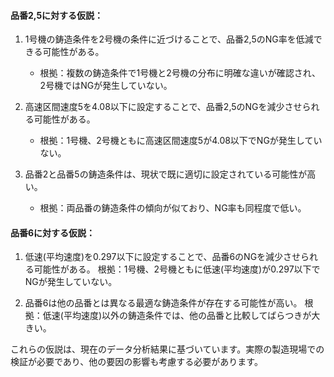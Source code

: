 #### 品番2,5に対する仮説：

1. 1号機の鋳造条件を2号機の条件に近づけることで、品番2,5のNG率を低減できる可能性がある。
   - 根拠：複数の鋳造条件で1号機と2号機の分布に明確な違いが確認され、2号機ではNGが発生していない。

2. 高速区間速度5を4.08以下に設定することで、品番2,5のNGを減少させられる可能性がある。
   - 根拠：1号機、2号機ともに高速区間速度5が4.08以下でNGが発生していない。

3. 品番2と品番5の鋳造条件は、現状で既に適切に設定されている可能性が高い。
   - 根拠：両品番の鋳造条件の傾向が似ており、NG率も同程度で低い。

#### 品番6に対する仮説：

1. 低速(平均速度)を0.297以下に設定することで、品番6のNGを減少させられる可能性がある。
   根拠：1号機、2号機ともに低速(平均速度)が0.297以下でNGが発生していない。

2. 品番6は他の品番とは異なる最適な鋳造条件が存在する可能性が高い。
   根拠：低速(平均速度)以外の鋳造条件では、他の品番と比較してばらつきが大きい。

これらの仮説は、現在のデータ分析結果に基づいています。実際の製造現場での検証が必要であり、他の要因の影響も考慮する必要があります。
